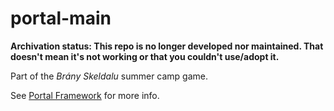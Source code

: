 # portal-main

__Archivation status: This repo is no longer developed nor maintained. That doesn't mean it's not working or that you couldn't
use/adopt it.__

Part of the _Brány Skeldalu_ summer camp game.

See [Portal Framework](https://github.com/litvinov-tabor2022/esp32-portal-framework) for more info.
